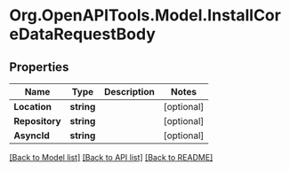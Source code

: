 # Org.OpenAPITools.Model.InstallCoreDataRequestBody

## Properties

Name | Type | Description | Notes
------------ | ------------- | ------------- | -------------
**Location** | **string** |  | [optional] 
**Repository** | **string** |  | [optional] 
**AsyncId** | **string** |  | [optional] 

[[Back to Model list]](../../README.md#documentation-for-models) [[Back to API list]](../../README.md#documentation-for-api-endpoints) [[Back to README]](../../README.md)

